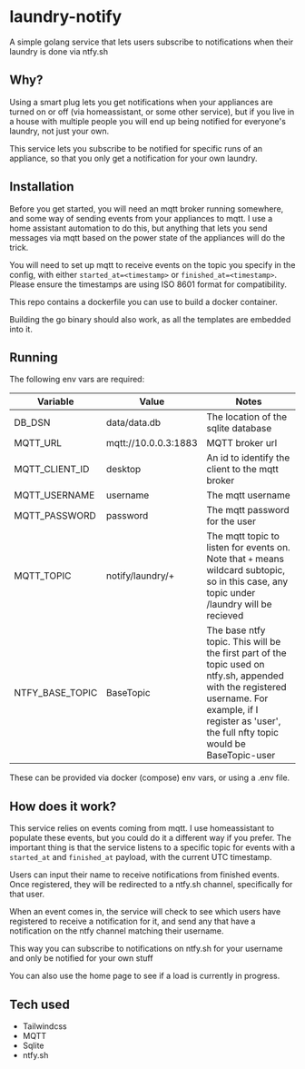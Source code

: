 # laundry-notify

A simple golang service that lets users subscribe to notifications when their laundry is done via ntfy.sh

## Why?

Using a smart plug lets you get notifications when your appliances are turned on or off (via homeassistant, or some other service), but if you live in a house with multiple people you will end up being notified for everyone's laundry, not just your own.

This service lets you subscribe to be notified for specific runs of an appliance, so that you only get a notification for your own laundry.

## Installation

Before you get started, you will need an mqtt broker running somewhere, and some way of sending events from your appliances to mqtt. I use a home assistant automation to do this, but anything that lets you send messages via mqtt based on the power state of the appliances will do the trick.

You will need to set up mqtt to receive events on the topic you specify in the config, with either `started_at=<timestamp>` or `finished_at=<timestamp>`. Please ensure the timestamps are using ISO 8601 format for compatibility.

This repo contains a dockerfile you can use to build a docker container.

Building the go binary should also work, as all the templates are embedded into it.

## Running

The following env vars are required:

| Variable            | Value                    |Notes
|---------------------|--------------------------|-----
| DB_DSN              | data/data.db             |The location of the sqlite database
| MQTT_URL            | mqtt://10.0.0.3:1883     |MQTT broker url
| MQTT_CLIENT_ID      | desktop                  |An id to identify the client to the mqtt broker
| MQTT_USERNAME       | username                 |The mqtt username
| MQTT_PASSWORD       | password                 |The mqtt password for the user
| MQTT_TOPIC          | notify/laundry/+         |The mqtt topic to listen for events on. Note that `+` means wildcard subtopic, so in this case, any topic under /laundry will be recieved
| NTFY_BASE_TOPIC     | BaseTopic                |The base ntfy topic. This will be the first part of the topic used on ntfy.sh, appended with the registered username. For example, if I register as 'user', the full nfty topic would be BaseTopic-user

These can be provided via docker (compose) env vars, or using a .env file.

## How does it work?

This service relies on events coming from mqtt. I use homeassistant to populate these events, but you could do it a different way if you prefer. The important thing is that the service listens to a specific topic for events with a `started_at` and `finished_at` payload, with the current UTC timestamp.

Users can input their name to receive notifications from finished events. Once registered, they will be redirected to a ntfy.sh channel, specifically for that user.

When an event comes in, the service will check to see which users have registered to receive a notification for it, and send any that have a notification on the ntfy channel matching their username.

This way you can subscribe to notifications on ntfy.sh for your username and only be notified for your own stuff

You can also use the home page to see if a load is currently in progress.

## Tech used

- Tailwindcss
- MQTT
- Sqlite
- ntfy.sh
